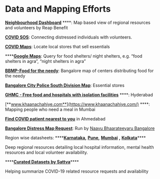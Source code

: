 # Data and Mapping Efforts

[**Neighbourhood Dashboard**](http://nd.solveninja.org/) ****: Map based view of regional resources and volunteers by Reap Benefit

[**COVID SOS**](https://covidsos.org/): Connecting distressed individuals with volunteers.

[**COVID Maps**](https://covidmaps.in/): Locate local stores that sell essentials

\*\*\*\*[**Google Maps**](https://www.google.com/maps/search/night+shelters+in+agra/@27.175701,77.9932138,13z/data=!3m1!4b1): Query for food shelters/ night shelters, e.g. “food shelters in agra”, “night shelters in agra”

[**BBMP-Food for the needy**](https://www.google.com/maps/d/u/0/viewer?mid=1EinPHK61QqoWJKmS-sdIacZcOxBuevYt&shorturl=1&ll=12.988932681043936%2C77.6189611499999&z=11): Bangalore map of centers distributing food for the needy

[**Bangalore City Police South Division Map**](https://www.google.co.in/maps/d/viewer?mid=1jAHbHXBOllJdzcrO7DaNWvhSq4aF4I7b&ll=12.90241171554954%2C77.60041553654025&z=12): Essential stores

[**GHMC - Free food and hospitals with isolation facilities**](https://www.google.com/maps/d/u/0/viewer?mid=1VJNbhiEqkhwk6n2OHCZ9fi1fPp_nkgzo&shorturl=1&ll=17.502708597973033%2C78.31397036946612&z=10&fbclid=IwAR1tFWtG8nPhgZO3D8aOF9mj8ztRNBdVKhr_LP9PQKhos655eeLRsIBxM5s) ****: Hyderabad

[**www.khaanachahiye.com**](https://www.khaanachahiye.com/) ****: Mapping people who need a meal in Mumbai

[**Find COVID patient nearest to you**](https://www.google.com/maps/d/u/0/viewer?mid=1KWpVysiwDSZD_gUdoiGkEQcaA33kc1zb&ll=23.01448402652841%2C72.57651779359117&z=12) in Ahmedabad

[**Bangalore Distress Map Request**](https://docs.google.com/forms/d/e/1FAIpQLSeVhKrjsrXDfh5RSVyAeJJ6FO7df8gJmuHuVCrAzPTk3_k1vw/viewform?vc=0&c=0&w=1&fbclid=IwAR0TMe9kD0ox4doS3eS7A7jfFtUQXicX2bDzgCBvTvs63wjGULViIxnND00): Run by [Naavu Bhaarateeyaru Bangalore](https://www.facebook.com/ThePeopleOfIndiaKA/)

Region wise datasheets: ****[**Karnataka**](https://docs.google.com/spreadsheets/d/1PZ0Un6eaLibIypKAIr2aa4zju6JIYXsvyPxsJBE00o4/edit?usp=sharing)**,** [**Pune**](https://docs.google.com/spreadsheets/d/1i3PAHvtSLq-6IX_dA9d74O23eofBgX6vnN8rBGOmY8A/edit?ts=5e855568#gid=1058104134)**,** [**Mumbai**](https://docs.google.com/spreadsheets/d/1anG-VCEYlV99rUSuABfF0Ab073GCr-xzHIKnx_Y5mvo/edit#gid=912519123) **,** [**Kolkata**](https://docs.google.com/spreadsheets/d/1BaGXGwjLlY5nOgIJaDw9A1WWOyTOFEyqrq385Zk-f-c/edit#gid=0)\*\*\*\*

Deep regional resources detailing local hospital information, mental health resources and local volunteer availability.

\*\*\*\*[**Curated Datasets by Sattva**](https://www.indiadatainsights.com/free-interact/covid-19-global-efforts/)\*\*\*\*

Helping summarize COVID-19 related resource requests and availability

